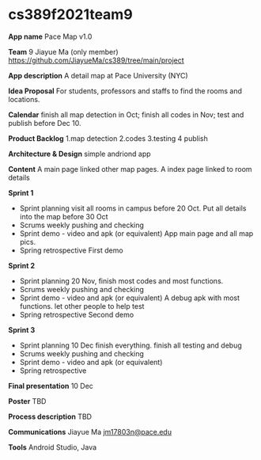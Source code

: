 # cs389f2021team9

**App name** Pace Map v1.0

**Team** 9   Jiayue Ma (only member)
             https://github.com/JiayueMa/cs389/tree/main/project

**App description**  A detail map at Pace University (NYC)

**Idea Proposal**    For students, professors and staffs to find the rooms and locations.

**Calendar**         finish all map detection in Oct; finish all codes in Nov; test and publish before Dec 10.

**Product Backlog**  1.map detection
                     2.codes
                     3.testing
                     4 publish

**Architecture & Design**  simple andriond app
                          

**Content**         A main page linked other map pages. 
                    A index page linked to room details    

**Sprint 1**

* Sprint planning       visit all rooms in campus before 20 Oct. Put all details into the map before 30 Oct
* Scrums                weekly pushing and checking
* Sprint demo - video and apk (or equivalent) App main page and all map pics.
* Spring retrospective  First demo

**Sprint 2**

* Sprint planning       20 Nov, finish most codes and most functions. 
* Scrums                weekly pushing and checking
* Sprint demo - video and apk (or equivalent) A debug apk with most functions. let other people to help test
* Spring retrospective  Second demo

**Sprint 3** 

* Sprint planning      10 Dec finish everything. finish all testing and debug
* Scrums               weekly pushing and checking 
* Sprint demo - video and apk (or equivalent)  
* Spring retrospective

**Final presentation** 10 Dec

**Poster**             TBD

**Process description**  TBD
                       

**Communications**     Jiayue Ma
                       jm17803n@pace.edu
                       

**Tools**             Android Studio, Java
